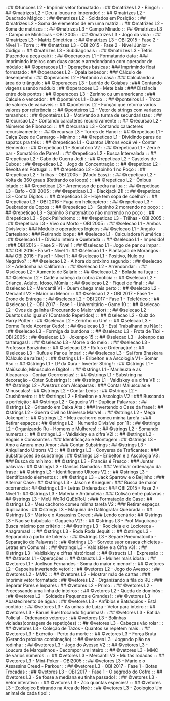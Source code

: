[](../../1_fup/arcade/base/009/Readme.md) : ## ©funcoes L2 - Imprimir vetor formatado                           : 
[](../../1_fup/arcade/base/130/Readme.md) : ## ©matrizes L2 - Bingo!                                            : 
[](../../1_fup/arcade/base/012/Readme.md) : ## ©matrizes L2 - Deu a louca no Imperador!                         : 
[](../../1_fup/arcade/base/134/Readme.md) : ## ©matrizes L2 - Quadrado Mágico                                   : 
[](../../1_fup/arcade/base/133/Readme.md) : ## ©matrizes L2 - Soldados em Posição                               : 
[](../../1_fup/arcade/base/128/Readme.md) : ## ©matrizes L2 - Soma de elementos de em uma matriz                : 
[](../../1_fup/arcade/base/150/Readme.md) : ## ©matrizes L2 - Soma de matrizes                                  : 
[](../../1_fup/arcade/base/129/Readme.md) : ## ©matrizes L3 - Campo Minado                                      : 
[](../../1_fup/arcade/base/159/Readme.md) : ## ©matrizes L3 - Campo de Minhocas - OBI 2005                      : 
[](../../1_fup/arcade/base/135/Readme.md) : ## ©matrizes L3 - Jogo da vida                                      : 
[](../../1_fup/arcade/base/131/Readme.md) : ## ©matrizes L3 - Matriz Simétrica                                  : 
[](../../1_fup/arcade/base/153/Readme.md) : ## ©matrizes L3 - OBI 2015 - Fase 2 - Nível 1 - Torre               : 
[](../../1_fup/arcade/base/154/Readme.md) : ## ©matrizes L3 - OBI 2015 - Fase 2 - Nível Júnior - Código         : 
[](../../1_fup/arcade/base/132/Readme.md) : ## ©matrizes L3 - Subdiagonais                                      : 
[](../../1_fup/arcade/base/007/Readme.md) : ## ©matrizes L3 - Tetris (Fazendo a peça cair)                      : 
[](../../1_fup/arcade/base/011/Readme.md) : ## ©operacoes L1 - Formatando data                                  : ### Imprimindo inteiros com duas casas e arredondando com operador de módulo
[](../../1_fup/arcade/base/000/Readme.md) : ## ©operacoes L1 - Operações básicas                                : ### Imprimindo float formatado
[](../../1_fup/arcade/base/003/Readme.md) : ## ©operacoes L2 - Opala bebedor                                    : ### Cálculo de desempenho
[](../../1_fup/arcade/base/002/Readme.md) : ## ©operacoes L2 - Pintando a casa                                  : ### Calculando a área do triângulo
[](../../1_fup/arcade/base/005/Readme.md) : ## ©operacoes L3 - Ladrão de Goiabas                                : ### Contando viagens usando módulo
[](../../1_fup/arcade/base/004/Readme.md) : ## ©operacoes L3 - Mete bala                                        : ### Distância entre dois pontos
[](../../1_fup/arcade/base/006/Readme.md) : ## ©operacoes L3 - Zerinho ou um americano                          : ### Calcule o vencedor
[](../../1_fup/arcade/base/147/Readme.md) : ## ©ponteiros L1 - Duelo                                            : 
[](../../1_fup/arcade/base/143/Readme.md) : ## ©ponteiros L1 - Troca de valores de variáveis                    : 
[](../../1_fup/arcade/base/144/Readme.md) : ## ©ponteiros L2 - Função que retorna vários valores por referência : 
[](../../1_fup/arcade/base/142/Readme.md) : ## ©ponteiros L2 - Vetor de strings com variados tamanhos           : 
[](../../1_fup/arcade/base/184/Readme.md) : ## ©ponteiros L3 - Motivando a turma de secundaristas               : 
[](../../1_fup/arcade/base/145/Readme.md) : ## ©recursao L2 - Contando caracteres recursivamente                : 
[](../../1_fup/arcade/base/141/Readme.md) : ## ©recursao L2 - Números de Fibonacci                              : 
[](../../1_fup/arcade/base/140/Readme.md) : ## ©recursao L3 - Contando caracteres recursivamente                : 
[](../../1_fup/arcade/base/146/Readme.md) : ## ©recursao L3 - Torres de Hanoi                                   : 
[](../../1_fup/arcade/base/056/Readme.md) : ## ©repeticao L1 - Calça Zeze de Camargo - Mínimo                   : 
[](../../1_fup/arcade/base/013/Readme.md) : ## ©repeticao L1 - Dividindo pares de sapatos pra três              : 
[](../../1_fup/arcade/base/055/Readme.md) : ## ©repeticao L1 - Quantos Ultrons você vê - Contar Elemento        : 
[](../../1_fup/arcade/base/044/Readme.md) : ## ©repeticao L1 - Somatório V2                                     : 
[](../../1_fup/arcade/base/045/Readme.md) : ## ©repeticao L1 - Zero é par - Somatório de Pares!                 : 
[](../../1_fup/arcade/base/058/Readme.md) : ## ©repeticao L2 - Busca Intervalada                                : 
[](../../1_fup/arcade/base/048/Readme.md) : ## ©repeticao L2 - Cabo de Guerra Jedi                              : 
[](../../1_fup/arcade/base/050/Readme.md) : ## ©repeticao L2 - Castelos de Cubos                                : 
[](../../1_fup/arcade/base/046/Readme.md) : ## ©repeticao L2 - Jogo da Concentração                             : 
[](../../1_fup/arcade/base/057/Readme.md) : ## ©repeticao L2 - Revolta em Portugal                              : 
[](../../1_fup/arcade/base/049/Readme.md) : ## ©repeticao L2 - Sapinho 1 no Poço                                : 
[](../../1_fup/arcade/base/136/Readme.md) : ## ©repeticao L2 - Trilhas - OBI 2005 - (Modo Easy)                 : 
[](../../1_fup/arcade/base/016/Readme.md) : ## ©repeticao L2 - Volta de 360 graus (Retirando os loops)          : 
[](../../1_fup/arcade/base/047/Readme.md) : ## ©repeticao L2 - Ônibus lotado                                    : 
[](../../1_fup/arcade/base/051/Readme.md) : ## ©repeticao L3 - Arremesso de pedra na lua                        : 
[](../../1_fup/arcade/base/160/Readme.md) : ## ©repeticao L3 - Bafo - OBI 2005                                  : 
[](../../1_fup/arcade/base/063/Readme.md) : ## ©repeticao L3 - Blackjack 21!                                    : 
[](../../1_fup/arcade/base/064/Readme.md) : ## ©repeticao L3 - Conta Dígitos                                    : 
[](../../1_fup/arcade/base/052/Readme.md) : ## ©repeticao L3 - Hoje tem sopa de coelho?                         : 
[](../../1_fup/arcade/base/053/Readme.md) : ## ©repeticao L3 - OBI 2016 - Fuga em helicóptero                   : 
[](../../1_fup/arcade/base/054/Readme.md) : ## ©repeticao L3 - Quebrador de Copos                               : 
[](../../1_fup/arcade/base/059/Readme.md) : ## ©repeticao L3 - Sapinho 2 morrendo no poço                       : 
[](../../1_fup/arcade/base/065/Readme.md) : ## ©repeticao L3 - Sapinho 3 matemático não morrendo no poço        : 
[](../../1_fup/arcade/base/066/Readme.md) : ## ©repeticao L3 - Spok Palíndromo                                  : 
[](../../1_fup/arcade/base/158/Readme.md) : ## ©repeticao L3 - Trilhas - OBI 2005                               : 
[](../../1_fup/arcade/base/161/Readme.md) : ## ©repeticao L3 - Vivo ou Morto - OBI 2005                         : 
[](../../1_fup/arcade/base/025/Readme.md) : ## ©selecao L1 - Ambos Divisíveis                                   : ### Módulo e operadores lógicos
[](../../1_fup/arcade/base/062/Readme.md) : ## ©selecao L1 - Angulo Cartesiano                                  : ### Retirando loops
[](../../1_fup/arcade/base/015/Readme.md) : ## ©selecao L1 - Calculadora Numérica                               : 
[](../../1_fup/arcade/base/024/Readme.md) : ## ©selecao L1 - Divisão Inteira e Quebrada                         : 
[](../../1_fup/arcade/base/151/Readme.md) : ## ©selecao L1 - Impedido!                                          : ### OBI 2015 - Fase 2 - Nível 1
[](../../1_fup/arcade/base/156/Readme.md) : ## ©selecao L1 - Jogo de par ou ímpar                               : ### OBI 2016 - Fase1 - Nível 1
[](../../1_fup/arcade/base/155/Readme.md) : ## ©selecao L1 - Plantação de Morangos                              : ### OBI 2016 - Fase1 - Nível 1
[](../../1_fup/arcade/base/026/Readme.md) : ## ©selecao L1 - Positivo, Nulo ou Negativo?                        : 
[](../../1_fup/arcade/base/038/Readme.md) : ## ©selecao L2 - A hora do próximo segundo                          : 
[](../../1_fup/arcade/base/027/Readme.md) : ## ©selecao L2 - Adedonha na Califórnia                             : 
[](../../1_fup/arcade/base/018/Readme.md) : ## ©selecao L2 - Arrendondar                                        : 
[](../../1_fup/arcade/base/021/Readme.md) : ## ©selecao L2 - Aumento de Salário                                 : 
[](../../1_fup/arcade/base/032/Readme.md) : ## ©selecao L2 - Bolada na fuça                                     : 
[](../../1_fup/arcade/base/028/Readme.md) : ## ©selecao L2 - Cadê a cabeça da cobra #noticia                    : 
[](../../1_fup/arcade/base/183/Readme.md) : ## ©selecao L2 - Criança, Adulto, Idoso, Múmia                      : 
[](../../1_fup/arcade/base/031/Readme.md) : ## ©selecao L2 - Fiquei de final                                    : 
[](../../1_fup/arcade/base/030/Readme.md) : ## ©selecao L2 - Mercantil V1 - Quem chega mais perto               : 
[](../../1_fup/arcade/base/039/Readme.md) : ## ©selecao L2 - Mercantil V2 - Maior ou Menor                      : 
[](../../1_fup/arcade/base/035/Readme.md) : ## ©selecao L2 - OBI 2017 - Fase 1 - Drone de Entrega               : 
[](../../1_fup/arcade/base/022/Readme.md) : ## ©selecao L2 - OBI 2017 - Fase 1 - Teleférico                     : 
[](../../1_fup/arcade/base/019/Readme.md) : ## ©selecao L2 - OBI 2017 - Fase 1 - Universitário - Game 10        : 
[](../../1_fup/arcade/base/017/Readme.md) : ## ©selecao L2 - Ovos de galinha (Procurando o Maior valor)         : 
[](../../1_fup/arcade/base/014/Readme.md) : ## ©selecao L2 - Quantos são iguais? (Contando Repetidos)           : 
[](../../1_fup/arcade/base/029/Readme.md) : ## ©selecao L2 - Quiz do Harry Potter                               : 
[](../../1_fup/arcade/base/020/Readme.md) : ## ©selecao L2 - Zerinho ou Um!                                     : 
[](../../1_fup/arcade/base/043/Readme.md) : ## ©selecao L3 - Dorme Tarde Acordar Cedo!                          : 
[](../../1_fup/arcade/base/040/Readme.md) : ## ©selecao L3 - Está Trabalhand ou Não!                            : 
[](../../1_fup/arcade/base/034/Readme.md) : ## ©selecao L3 - Formiga da bundona                                 : 
[](../../1_fup/arcade/base/157/Readme.md) : ## ©selecao L3 - Frota de Táxi - OBI 2005                           : 
[](../../1_fup/arcade/base/037/Readme.md) : ## ©selecao L3 - Jokenpo 15                                         : 
[](../../1_fup/arcade/base/023/Readme.md) : ## ©selecao L3 - Jokenpo das tartarugas!                            : 
[](../../1_fup/arcade/base/036/Readme.md) : ## ©selecao L3 - Morre o do meio                                    : 
[](../../1_fup/arcade/base/033/Readme.md) : ## ©selecao L3 - Professor Bonzinho                                 : 
[](../../1_fup/arcade/base/042/Readme.md) : ## ©selecao L3 - Rufus e Ordenação!                                 : 
[](../../1_fup/arcade/base/041/Readme.md) : ## ©selecao L3 - Rufus e Par ou Ímpar!                              : 
[](../../1_fup/arcade/base/001/Readme.md) : ## ©selecao L3 - Sai fora Bhaskara (Cálculo de raízes)              : 
[](../../1_fup/arcade/base/173/Readme.md) : ## ©strings L1 - Eribelton e a Ascologia V1 - Somar Asc             : 
[](../../1_fup/arcade/base/092/Readme.md) : ## ©strings L1 - LP da Xura - Inverter String!                      : 
[](../../1_fup/arcade/base/104/Readme.md) : ## ©strings L1 - Maiúsculo, Minusculo e Dígito!                     : 
[](../../1_fup/arcade/base/177/Readme.md) : ## ©strings L1 - Marileuza e as Alcaparras - Contar Ocorrencias!    : 
[](../../1_fup/arcade/base/176/Readme.md) : ## ©strings L1 - Substring na decoração - Obter Substrings!         : 
[](../../1_fup/arcade/base/174/Readme.md) : ## ©strings L1 - Valdiskey e a cifra V1!                            : 
[](../../1_fup/arcade/base/095/Readme.md) : ## ©strings L2 - Avestruz com Alcaparras                            : ### Contar Maiusculas e Minusculas!
[](../../1_fup/arcade/base/096/Readme.md) : ## ©strings L2 - Contar Leds                                        : 
[](../../1_fup/arcade/base/126/Readme.md) : ## ©strings L2 - Crushômetro                                        : 
[](../../1_fup/arcade/base/109/Readme.md) : ## ©strings L2 - Eribelton e a Ascologia V2                         : ### Buscando a perfeição
[](../../1_fup/arcade/base/097/Readme.md) : ## ©strings L2 - Gagueira V1 - Duplicar Palavras                    : 
[](../../1_fup/arcade/base/093/Readme.md) : ## ©strings L2 - Gritando em Caixa Alta                             : ### Invertendo o Case da frase!
[](../../1_fup/arcade/base/180/Readme.md) : ## ©strings L2 - Guerra Civil no Universo Marvel                    : 
[](../../1_fup/arcade/base/089/Readme.md) : ## ©strings L2 - Mega Jokenpo!                                      : 
[](../../1_fup/arcade/base/111/Readme.md) : ## ©strings L2 - Meu cachorro comeu minha tarefa                    : ### Retirar espaços
[](../../1_fup/arcade/base/125/Readme.md) : ## ©strings L2 - Numerão Divisível por 11                           : 
[](../../1_fup/arcade/base/110/Readme.md) : ## ©strings L2 - Organizando Ru - Homens e Mulheres!                : 
[](../../1_fup/arcade/base/181/Readme.md) : ## ©strings L2 - Somando numeros                                    : 
[](../../1_fup/arcade/base/106/Readme.md) : ## ©strings L2 - Valdiskley e a cifra V2!                           : 
[](../../1_fup/arcade/base/094/Readme.md) : ## ©strings L2 - Vogais e Consoantes                                : ### Identificação e Montagem
[](../../1_fup/arcade/base/127/Readme.md) : ## ©strings L3 - Amo a Amora meu Amor                               : ### Contar Substrings
[](../../1_fup/arcade/base/118/Readme.md) : ## ©strings L3 - Aniquilando Ultrons V3                             : 
[](../../1_fup/arcade/base/124/Readme.md) : ## ©strings L3 - Conversa de Traficantes                            : ### Substituições de substrings
[](../../1_fup/arcade/base/113/Readme.md) : ## ©strings L3 - Eribelton e a Ascologia V3                         : ### Busca do mínimo
[](../../1_fup/arcade/base/099/Readme.md) : ## ©strings L3 - Francês é Fresco                                   : ### Juntar palavras
[](../../1_fup/arcade/base/120/Readme.md) : ## ©strings L3 - Gansos Gamados                                     : ### Verificar ordenação da frase
[](../../1_fup/arcade/base/117/Readme.md) : ## ©strings L3 - Identificando Ultrons V2                           : 
[](../../1_fup/arcade/base/108/Readme.md) : ## ©strings L3 - Identificando elementos                            : 
[](../../1_fup/arcade/base/178/Readme.md) : ## ©strings L3 - Jack Sparrow e o Beijinho                          : ### Alternar Case
[](../../1_fup/arcade/base/098/Readme.md) : ## ©strings L3 - Jason e Krueguer                                   : ### Busca de maior ocorrencia
[](../../1_fup/arcade/base/152/Readme.md) : ## ©strings L3 - Letras Ordenadas                                   : ### OBI 2015 - Fase 2 - Nível 1
[](../../1_fup/arcade/base/119/Readme.md) : ## ©strings L3 - Matéria e Antimatéia                               : ### Colisão entre palavras
[](../../1_fup/arcade/base/114/Readme.md) : ## ©strings L3 - MeU WoRd QuEbRoU                                   : ### Formatação de Case
[](../../1_fup/arcade/base/102/Readme.md) : ## ©strings L3 - Meu cachorro comeu minha tarefa V2                 : ### Retirar espaços duplicados
[](../../1_fup/arcade/base/115/Readme.md) : ## ©strings L3 - Máquina de Datilografar Quebrada                   : 
[](../../1_fup/arcade/base/121/Readme.md) : ## ©strings L3 - Mário e o Assassins Creed                          : ### Lendo cenário
[](../../1_fup/arcade/base/122/Readme.md) : ## ©strings L3 - Nao se bububula - Gagueira V2!                     : 
[](../../1_fup/arcade/base/179/Readme.md) : ## ©strings L3 - Prof Muquirana - Busca máximo por critério         : 
[](../../1_fup/arcade/base/112/Readme.md) : ## ©strings L3 - Rocicleia e o Locioreca - Anagramas!               : 
[](../../1_fup/arcade/base/116/Readme.md) : ## ©strings L3 - Roda Roda Jequiti                                  : 
[](../../1_fup/arcade/base/175/Readme.md) : ## ©strings L3 - Separando a partir de tokens                       : 
[](../../1_fup/arcade/base/103/Readme.md) : ## ©strings L3 - Separe Pneumatocito - Separação de Palavras!       : 
[](../../1_fup/arcade/base/123/Readme.md) : ## ©strings L3 - Sorvete suor casaca chicletes - Letras em Comum!   : 
[](../../1_fup/arcade/base/107/Readme.md) : ## ©strings L3 - Valdiskley e a Cifra v3!                           : 
[](../../1_fup/arcade/base/105/Readme.md) : ## ©strings L3 - Valdiskley e cifras históricas!                    : 
[](../../1_fup/arcade/base/148/Readme.md) : ## ©structs L1 - Expressão                                          : 
[](../../1_fup/arcade/base/149/Readme.md) : ## ©structs L1 - Operações                                          : 
[](../../1_fup/arcade/base/182/Readme.md) : ## ©structs L3 - Mulher mais idosa                                  : 
[](../../1_fup/arcade/base/060/Readme.md) : ## ©vetores L1 - Joelison Fernandes - Soma do maior e menor!        : 
[](../../1_fup/arcade/base/061/Readme.md) : ## ©vetores L2 - Capoeira invertendo vetor!                         : 
[](../../1_fup/arcade/base/078/Readme.md) : ## ©vetores L2 - Jogo do Avesso                                     : 
[](../../1_fup/arcade/base/091/Readme.md) : ## ©vetores L2 - MMC                                                : 
[](../../1_fup/arcade/base/101/Readme.md) : ## ©vetores L2 - Mostrar mão de cartas                              : ### Imprimir vetor formatado
[](../../1_fup/arcade/base/068/Readme.md) : ## ©vetores L2 - Organizando a fila do RU                           : ### Separar Pares e Ímpares
[](../../1_fup/arcade/base/090/Readme.md) : ## ©vetores L2 - Primo                                              : 
[](../../1_fup/arcade/base/186/Readme.md) : ## ©vetores L2 - Processando uma linha de inteiros                  : 
[](../../1_fup/arcade/base/067/Readme.md) : ## ©vetores L2 - Queda de dominós                                   : 
[](../../1_fup/arcade/base/072/Readme.md) : ## ©vetores L2 - Soldados Pequenos e Grandes!                       : 
[](../../1_fup/arcade/base/075/Readme.md) : ## ©vetores L3 - Abastecimento de água                              : 
[](../../1_fup/arcade/base/083/Readme.md) : ## ©vetores L3 - Anfíbios e Batráquios - Está contido               : 
[](../../1_fup/arcade/base/082/Readme.md) : ## ©vetores L3 - As unhas de Luiza - Vetor para inteiro             : 
[](../../1_fup/arcade/base/080/Readme.md) : ## ©vetores L3 - Baruel Ruel trocando figurinhas!                   : 
[](../../1_fup/arcade/base/073/Readme.md) : ## ©vetores L3 - Batida Policial - Ordenando vetores                : 
[](../../1_fup/arcade/base/010/Readme.md) : ## ©vetores L3 - Bolinhas viciadas(contagem de repetições)          : 
[](../../1_fup/arcade/base/070/Readme.md) : ## ©vetores L3 - Cabeças vão rolar                                  : 
[](../../1_fup/arcade/base/086/Readme.md) : ## ©vetores L3 - Coleção de Tazos - Quantos se repetem mais         : 
[](../../1_fup/arcade/base/085/Readme.md) : ## ©vetores L3 - Exército - Perto da morte                          : 
[](../../1_fup/arcade/base/008/Readme.md) : ## ©vetores L3 - Força Bruta (Gerando próxima combinação)           : 
[](../../1_fup/arcade/base/100/Readme.md) : ## ©vetores L3 - Jogando pião na rodinha                            : 
[](../../1_fup/arcade/base/079/Readme.md) : ## ©vetores L3 - Jogo do Avesso V2                                  : 
[](../../1_fup/arcade/base/081/Readme.md) : ## ©vetores L3 - Loucura de Marquinhos - Decompor um inteiro        : 
[](../../1_fup/arcade/base/139/Readme.md) : ## ©vetores L3 - MMC de vários números.                             : 
[](../../1_fup/arcade/base/077/Readme.md) : ## ©vetores L3 - Mercantil V3 - Muitas rodadas                      : 
[](../../1_fup/arcade/base/162/Readme.md) : ## ©vetores L3 - Mini-Poker - OBI2005                               : 
[](../../1_fup/arcade/base/071/Readme.md) : ## ©vetores L3 - Mário e o Assassins Creed - Parkour                : 
[](../../1_fup/arcade/base/074/Readme.md) : ## ©vetores L3 - OBI 2017 - Fase 1 - Botas Trocadas                 : 
[](../../1_fup/arcade/base/076/Readme.md) : ## ©vetores L3 - OBI 2017 - Fase 1 - O segredo do Cofre             : 
[](../../1_fup/arcade/base/088/Readme.md) : ## ©vetores L3 - Se fosse a mediana eu tinha passado!               : 
[](../../1_fup/arcade/base/185/Readme.md) : ## ©vetores L3 - Vetor interativo                                   : 
[](../../1_fup/arcade/base/069/Readme.md) : ## ©vetores L3 - Zoo quantas especies!                              : 
[](../../1_fup/arcade/base/087/Readme.md) : ## ©vetores L3 - Zoologico Entrando na Arca de Noé                  : 
[](../../1_fup/arcade/base/084/Readme.md) : ## ©vetores L3 - Zoologico Um animal de cada tipo!                  : 
